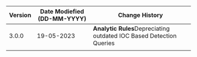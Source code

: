| **Version** | **Date Modiefied (DD-MM-YYYY)** | **Change History**                                                 |
|-------------|--------------------------------|--------------------------------------------------------------------|
| 3.0.0       | 19-05-2023                     |**Analytic Rules**Depreciating outdated IOC Based Detection Queries |  
|             |                                |                                                                    |
